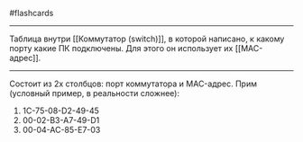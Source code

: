#flashcards
***
Таблица внутри [[Коммутатор (switch)]], в которой написано, к какому порту какие ПК подключены. Для этого он использует их [[MAC-адрес]].
***
Состоит из 2х столбцов: порт коммутатора и MAC-адрес.
Прим (условный пример, в реальности сложнее):
1. 1C-75-08-D2-49-45
2. 00-02-B3-A7-49-D1
3. 00-04-AC-85-E7-03
<!--SR:!2025-09-25,4,270-->